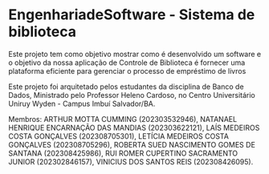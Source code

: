 # EngenhariadeSoftware - Sistema de biblioteca

Este projeto tem como objetivo mostrar como é desenvolvido um software e o objetivo da nossa aplicação de Controle de Biblioteca é fornecer uma plataforma eficiente para gerenciar o processo de empréstimo de livros

Este projeto foi arquitetado pelos estudantes da disciplina de Banco de Dados, Ministrado pelo Professor Heleno Cardoso, no Centro Universitário Uniruy Wyden - Campus Imbuí Salvador/BA. 

Membros: ARTHUR MOTTA CUMMING (202303532946), NATANAEL HENRIQUE ENCARNAÇÃO DAS MANDIAS (202303622121), LAÍS MEDEIROS COSTA GONÇALVES (202308705301), LETÍCIA MEDEIROS COSTA GONÇALVES (202308705296), ROBERTA SUED NASCIMENTO GOMES DE SANTANA (202308425986), RUI ROMER CUPERTINO SACRAMENTO JUNIOR (202302846157), VINICIUS DOS SANTOS REIS (202308426095).
